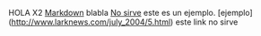 HOLA X2
[Markdown](https://nodejs.org/dist/latest-v10.x/docs/api/fs.html#fs_fs_readdir_path_options_callback) blabla
[No sirve](https://css-tricks.com/thispagedoesntexist) este es un ejemplo.
[ejemplo] (http://www.larknews.com/july_2004/5.html) este link no sirve
